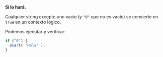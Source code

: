 **Sí lo hará.**

Cualquier string excepto uno vacío (y `"0"` que no es vacío) se convierte en `true` en un contexto lógico.

Podemos ejecutar y verificar:

```js run
if ("0") {
  alert( 'Hola' );
}
```

